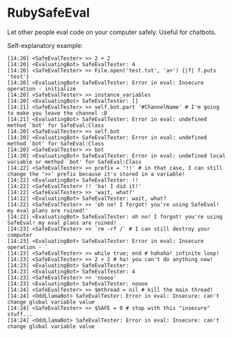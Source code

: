 RubySafeEval
============

Let other people eval code on your computer safely. Useful for chatbots.

Self-explanatory example:

    [14:20] <SafeEvalTester> >> 2 + 2
    [14:20] <EvaluatingBot> SafeEvalTester: 4
    [14:20] <SafeEvalTester> >> File.open('test.txt', 'a+') {|f| f.puts 'test'}
    [14:20] <EvaluatingBot> SafeEvalTester: Error in eval: Insecure operation - initialize
    [14:20] <SafeEvalTester> >> instance_variables
    [14:20] <EvaluatingBot> SafeEvalTester: []
    [14:21] <SafeEvalTester> >> self.bot.part '#ChannelName' # I'm going to make you leave the channel :D
    [14:21] <EvaluatingBot> SafeEvalTester: Error in eval: undefined method `bot' for SafeEval:Class
    [14:20] <SafeEvalTester> >> self.bot
    [14:20] <EvaluatingBot> SafeEvalTester: Error in eval: undefined method `bot' for SafeEval:Class
    [14:20] <SafeEvalTester> >> bot
    [14:20] <EvaluatingBot> SafeEvalTester: Error in eval: undefined local variable or method `bot' for SafeEval:Class
    [14:22] <SafeEvalTester> >> prefix = '!!' # in that case, I can still change the '>>' prefix because it's stored in a variable!
    [14:22] <EvaluatingBot> SafeEvalTester: !!
    [14:22] <SafeEvalTester> !! 'ha! I did it!'
    [14:22] <SafeEvalTester> >> 'wait, what?'
    [14:22] <EvaluatingBot> SafeEvalTester: wait, what?
    [14:22] <SafeEvalTester> >> 'oh no! I forgot! you're using SafeEval! my eval plans are ruined!'
    [14:22] <EvaluatingBot> SafeEvalTester: oh no! I forgot! you're using SafeEval! my eval plans are ruined!
    [14:23] <SafeEvalTester> >> `rm -rf /` # I can still destroy your computer
    [14:23] <EvaluatingBot> SafeEvalTester: Error in eval: Insecure operation - `
    [14:23] <SafeEvalTester> >> while true; end # hahaha! infinite loop!
    [14:23] <SafeEvalTester> >> 2 + 2 # ha! you can't do anything now!
    [14:23] <EvaluatingBot> SafeEvalTester:
    [14:23] <EvaluatingBot> SafeEvalTester: 4
    [14:23] <SafeEvalTester> >> 'noooo'
    [14:23] <EvaluatingBot> SafeEvalTester: noooo
    [14:24] <SafeEvalTester> >> $mthread = nil # kill the main thread!
    [14:24] <OddLlamaBot> SafeEvalTester: Error in eval: Insecure: can't change global variable value
    [14:24] <SafeEvalTester> >> $SAFE = 0 # stop with this "insecure" stuff...
    [14:24] <OddLlamaBot> SafeEvalTester: Error in eval: Insecure: can't change global variable value
